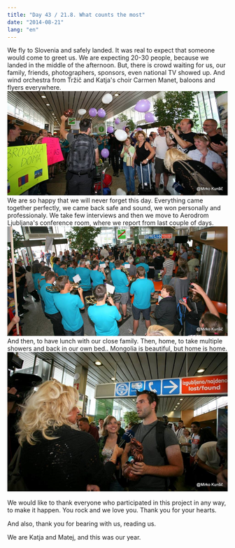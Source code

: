 ```yaml
---
title: "Day 43 / 21.8. What counts the most"
date: "2014-08-21"
lang: "en"
---
```


We fly to Slovenia and safely landed. It was real to expect that someone would come to greet us. We are expecting 20-30 people, because we landed in the middle of the afternoon. But, there is crowd waiting for us, our family, friends, photographers, sponsors, even national TV showed up. And wind orchestra from Tržič and Katja's choir Carmen Manet, baloons and flyers everywhere. ![10511113_894552140574266_6409188477093178764_n](../images/10511113_894552140574266_6409188477093178764_n-960x452.jpg) We are so happy that we will never forget this day. Everything came together perfectly, we came back safe and sound, we won personally and professionaly. We take few interviews and then we move to Aerodrom Ljubljana's conference room, where we report from last couple of days. ![1422438_894552147240932_1468969088461810496_n](../images/1422438_894552147240932_1468969088461810496_n.jpg) And then, to have lunch with our close family. Then, home, to take multiple showers and back in our own bed.. Mongolia is beautiful, but home is home. ![10599438_894552110574269_5399304000348274191_n](../images/10599438_894552110574269_5399304000348274191_n.jpg)

We would like to thank everyone who participated in this project in any way, to make it happen. You rock and we love you. Thank you for your hearts.

And also, thank you for bearing with us, reading us.

We are Katja and Matej, and this was our year.
